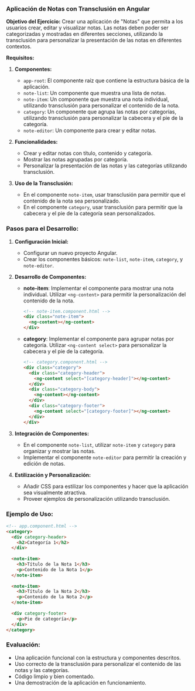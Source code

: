 ### Aplicación de Notas con Transclusión en Angular

**Objetivo del Ejercicio:**
Crear una aplicación de "Notas" que permita a los usuarios crear, editar y visualizar notas. Las notas deben poder ser categorizadas y mostradas en diferentes secciones, utilizando la transclusión para personalizar la presentación de las notas en diferentes contextos.

**Requisitos:**

1. **Componentes:**
   - `app-root`: El componente raíz que contiene la estructura básica de la aplicación.
   - `note-list`: Un componente que muestra una lista de notas.
   - `note-item`: Un componente que muestra una nota individual, utilizando transclusión para personalizar el contenido de la nota.
   - `category`: Un componente que agrupa las notas por categorías, utilizando transclusión para personalizar la cabecera y el pie de la categoría.
   - `note-editor`: Un componente para crear y editar notas.

2. **Funcionalidades:**
   - Crear y editar notas con título, contenido y categoría.
   - Mostrar las notas agrupadas por categoría.
   - Personalizar la presentación de las notas y las categorías utilizando transclusión.

3. **Uso de la Transclusión:**
   - En el componente `note-item`, usar transclusión para permitir que el contenido de la nota sea personalizado.
   - En el componente `category`, usar transclusión para permitir que la cabecera y el pie de la categoría sean personalizados.
   
### Pasos para el Desarrollo:

1. **Configuración Inicial:**
   - Configurar un nuevo proyecto Angular.
   - Crear los componentes básicos: `note-list`, `note-item`, `category`, y `note-editor`.

2. **Desarrollo de Componentes:**
   - **note-item**: Implementar el componente para mostrar una nota individual. Utilizar `<ng-content>` para permitir la personalización del contenido de la nota.
     ```html
     <!-- note-item.component.html -->
     <div class="note-item">
       <ng-content></ng-content>
     </div>
     ```
   - **category**: Implementar el componente para agrupar notas por categoría. Utilizar `<ng-content select>` para personalizar la cabecera y el pie de la categoría.
     ```html
     <!-- category.component.html -->
     <div class="category">
       <div class="category-header">
         <ng-content select="[category-header]"></ng-content>
       </div>
       <div class="category-body">
         <ng-content></ng-content>
       </div>
       <div class="category-footer">
         <ng-content select="[category-footer]"></ng-content>
       </div>
     </div>
     ```

3. **Integración de Componentes:**
   - En el componente `note-list`, utilizar `note-item` y `category` para organizar y mostrar las notas.
   - Implementar el componente `note-editor` para permitir la creación y edición de notas.

4. **Estilización y Personalización:**
   - Añadir CSS para estilizar los componentes y hacer que la aplicación sea visualmente atractiva.
   - Proveer ejemplos de personalización utilizando transclusión.

### Ejemplo de Uso:

```html
<!-- app.component.html -->
<category>
  <div category-header>
    <h2>Categoría 1</h2>
  </div>
  
  <note-item>
    <h3>Título de la Nota 1</h3>
    <p>Contenido de la Nota 1</p>
  </note-item>
  
  <note-item>
    <h3>Título de la Nota 2</h3>
    <p>Contenido de la Nota 2</p>
  </note-item>
  
  <div category-footer>
    <p>Pie de categoría</p>
  </div>
</category>
```

### Evaluación:

- Una aplicación funcional con la estructura y componentes descritos.
- Uso correcto de la transclusión para personalizar el contenido de las notas y las categorías.
- Código limpio y bien comentado.
- Una demostración de la aplicación en funcionamiento.

